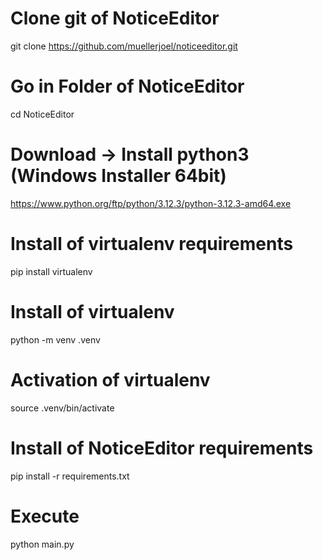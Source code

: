 # Clone git of NoticeEditor

git clone https://github.com/muellerjoel/noticeeditor.git

# Go in Folder of NoticeEditor

cd NoticeEditor

# Download -> Install python3 (Windows Installer 64bit)

https://www.python.org/ftp/python/3.12.3/python-3.12.3-amd64.exe

# Install of virtualenv requirements

pip install virtualenv

# Install of virtualenv

python -m venv .venv

# Activation of virtualenv

source .venv/bin/activate

# Install of NoticeEditor requirements

pip install -r requirements.txt

# Execute

python main.py
